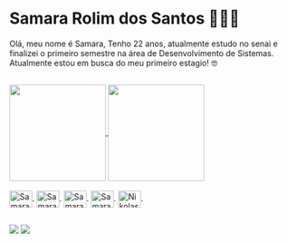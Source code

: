# Samara Rolim dos Santos 👩🏼‍💻

Olá, meu nome é Samara, Tenho 22 anos, atualmente estudo no senai e finalizei o primeiro semestre na área de Desenvolvimento de Sistemas. Atualmente estou em busca do meu primeiro estagio! 🤓

##
<a href="https://github.com/Samys003">
  <img height=170 align="center" src="https://github-readme-stats.vercel.app/api?username=Samys003&show_icons=true&theme=dracula" />
  </a>
  <a href="https://github.com/mfcstt/convoychat"><img height=170 align="center" src="https://github-readme-stats.vercel.app/api/top-langs?username=Samys003&layout=compact&langs_count=8&card_width=320&theme=dracula" />
  </a>
  
  <div>
  <div style="display: inline_block"><br>
  <img align="center" alt="Samara-Js" height="30" width="40" src="https://cdn.jsdelivr.net/gh/devicons/devicon@latest/icons/javascript/javascript-original.svg">.
  <img align="center" alt="Samara-Java" height="30" width="40" src="https://cdn.jsdelivr.net/gh/devicons/devicon@latest/icons/java/java-original.svg">.
  <img align="center" alt="Samara-HTML" height="30" width="40" src="https://cdn.jsdelivr.net/gh/devicons/devicon@latest/icons/html5/html5-original.svg">.
  <img align="center" alt="Samara-CSS" height="30" width="40" src="https://cdn.jsdelivr.net/gh/devicons/devicon@latest/icons/css3/css3-original.svg">.
  <img align="center" alt="Nikolas-Markdown" height="30" width="40" src="https://cdn.jsdelivr.net/gh/devicons/devicon@latest/icons/markdown/markdown-original.svg">.
</div>
    
##

<div>
  <a href="https://www.instagram.com/samara.santtos03/" target="_blank"><img src="https://img.shields.io/badge/Instagram-E4405F?style=for-the-badge&logo=instagram&logoColor=white" target="_blank"></a>
   <a href="https://www.linkedin.com/in/samara-santos-9793131a1/" target="_blank"><img src="https://img.shields.io/badge/LinkedIn-0077B5?style=for-the-badge&logo=linkedin&logoColor=white" target="_blank"></a>
</div>
